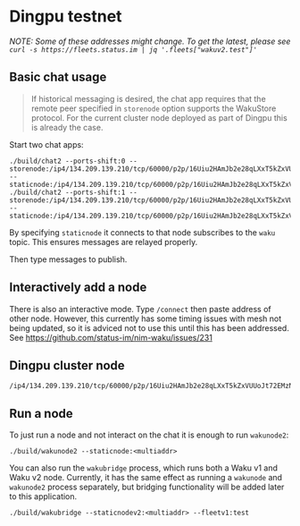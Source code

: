 # Dingpu testnet

*NOTE: Some of these addresses might change. To get the latest, please see `curl -s https://fleets.status.im | jq '.fleets["wakuv2.test"]'`*

## Basic chat usage

> If historical messaging is desired, the chat app requires that the remote peer specified in `storenode` option supports the WakuStore protocol. For the current cluster node deployed as part of Dingpu this is already the case.

Start two chat apps:

```
./build/chat2 --ports-shift:0 --storenode:/ip4/134.209.139.210/tcp/60000/p2p/16Uiu2HAmJb2e28qLXxT5kZxVUUoJt72EMzNGXB47Rxx5hw3q4YjS --staticnode:/ip4/134.209.139.210/tcp/60000/p2p/16Uiu2HAmJb2e28qLXxT5kZxVUUoJt72EMzNGXB47Rxx5hw3q4YjS
./build/chat2 --ports-shift:1 --storenode:/ip4/134.209.139.210/tcp/60000/p2p/16Uiu2HAmJb2e28qLXxT5kZxVUUoJt72EMzNGXB47Rxx5hw3q4YjS --staticnode:/ip4/134.209.139.210/tcp/60000/p2p/16Uiu2HAmJb2e28qLXxT5kZxVUUoJt72EMzNGXB47Rxx5hw3q4YjS
```

By specifying `staticnode` it connects to that node subscribes to the `waku` topic. This ensures messages are relayed properly.

Then type messages to publish.

## Interactively add a node

There is also an interactive mode. Type `/connect` then paste address of other node. However, this currently has some timing issues with mesh not being updated, so it is adviced not to use this until this has been addressed. See https://github.com/status-im/nim-waku/issues/231

## Dingpu cluster node

```
/ip4/134.209.139.210/tcp/60000/p2p/16Uiu2HAmJb2e28qLXxT5kZxVUUoJt72EMzNGXB47Rxx5hw3q4YjS
```

## Run a node

To just run a node and not interact on the chat it is enough to run `wakunode2`:
```
./build/wakunode2 --staticnode:<multiaddr>
```

You can also run the `wakubridge` process, which runs both a Waku v1 and Waku v2
node. Currently, it has the same effect as running a `wakunode` and `wakunode2`
process separately, but bridging functionality will be added later to this
application.

```
./build/wakubridge --staticnodev2:<multiaddr> --fleetv1:test
```
